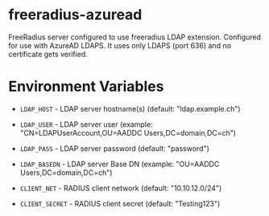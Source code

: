 # freeradius-azuread
FreeRadius server configured to use freeradius LDAP extension. Configured for use with AzureAD LDAPS.
It uses only LDAPS (port 636) and no certificate gets verified.

Environment Variables
=====================

- `LDAP_HOST` - LDAP server hostname(s) (default: "ldap.example.ch")
- `LDAP_USER` - LDAP server user (example: "CN=LDAPUserAccount,OU=AADDC Users,DC=domain,DC=ch")
- `LDAP_PASS` - LDAP server password (default: "password")
- `LDAP_BASEDN` - LDAP server Base DN (example: "OU=AADDC Users,DC=domain,DC=ch")

- `CLIENT_NET` - RADIUS client network (default: "10.10.12.0/24")
- `CLIENT_SECRET` - RADIUS client secret (default: "Testing123")
